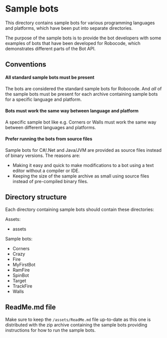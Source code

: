 # Sample bots

This directory contains sample bots for various programming languages and platforms, which have been put into separate
directories.

The purpose of the sample bots is to provide the bot developers with some examples of bots that have been developed for
Robocode, which demonstrates different parts of the Bot API.

## Conventions

#### All standard sample bots must be present

The bots are considered the standard sample bots for Robocode. And _all_ of the sample bots must be present for each
archive containing sample bots for a specific language and platform.

#### Bots must work the same way between language and platform

A specific sample bot like e.g. Corners or Walls must work the same way between different languages and platforms.

#### Prefer running the bots from source files

Sample bots for C#/.Net and Java/JVM are provided as source files instead of binary versions. The reasons are:

- Making it easy and quick to make modifications to a bot using a text editor without a compiler or IDE.
- Keeping the size of the sample archive as small using source files instead of pre-compiled binary files.

## Directory structure

Each directory containing sample bots should contain these directories:

Assets:

- assets

Sample bots:

- Corners
- Crazy
- Fire
- MyFirstBot
- RamFire
- SpinBot
- Target
- TrackFire
- Walls

## ReadMe.md file

Make sure to keep the `/assets/ReadMe.md` file up-to-date as this one is distributed with the zip archive containing the
sample bots providing instructions for how to run the sample bots.
